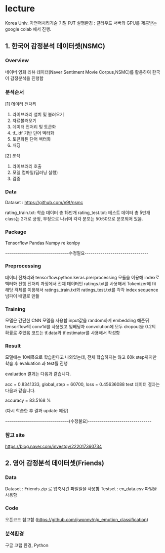 # lecture
Korea Univ. 자연어처리기술 기말 PJT
실행환경 : 클라우드 서버와 GPU를 제공받는 google colab 에서 진행.


## 1. 한국어 감정분석 데이터셋(NSMC)

### Overview
네이버 영화 리뷰 데이터(Naver Sentiment Movie Corpus,NSMC)를 활용하여 한국어 감정분석을 진행함

### 분석순서
[1] 데이터 전처리
1) 라이브러리 설치 및 불러오기
2) 자료불러오기
3) 데이터 전처리 및 토큰화
4) tf_idf 기반 단어 벡터화
5) 토큰화된 단어 벡터화
6) 패딩

[2] 분석
1) 라이브러리 호출
2) 모델 컴파일(딥러닝 실행)
3) 검증

### Data
Dataset : https://github.com/e9t/nsmc

rating_train.txt: 학습 데이터 총 15만개
rating_test.txt: 테스트 데이터 총 5만개
class는 2개로 긍정, 부정으로 나뉘며 각각 분포는 50:50으로 분포되어 있음.

### Package
Tensorflow
Pandas
Numpy
re
konlpy

--------------------------------수정필요--------------------------------
### Preprocessing
데이터 전처리와 tensorflow.python.keras.prerprocessing 모듈을 이용해 index로 벡터화 진행
전처리 과정에서 전체 데이터인 ratings.txt를 사용해서 Tokenizer에 fit 
해당 객체를 이용해서 ratings_train.txt와 ratings_test.txt를 각각 index sequence 넘파이 배열로 만듦

### Training
모델은 간단한 CNN 모델을 사용함
input값을 random하게 embedding 해준뒤 tensorflow의 conv1d를 사용했고 임베딩과 convolution에 모두 dropout을 0.2의 확률로 주었음
코드는 tf.data와 tf.estimator를 사용해서 작성함

### Result
모델에는 10에폭으로 학습한다고 나와있는데, 전체 학습하지는 않고 60k step까지만 학습 후 evaluation 과 test를 진행

evaluation 결과는 다음과 같습니다.

acc = 0.8341333, global_step = 60700, loss = 0.45636088
test 데이터 결과는 다음과 같습니다.

accuracy = 83.5168 %

(다시 학습한 후 결과 update 예정)

--------------------------------(수정불요)--------------------------------
### 참고 site 
https://blog.naver.com/investgy/222017360734



## 2. 영어 감정분석 데이터셋(Friends)
### Data
Dataset : Friends.zip 로 압축시킨 파일일을 사용함
Testset : en_data.csv 파일을 사용함

### Code
오픈코드 참고함 (https://github.com/jiwonny/nlp_emotion_classification)

### 분석환경
구글 코랩 환경, Python
